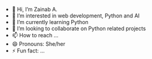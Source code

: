 - 👋 Hi, I’m Zainab A.
- 👀 I’m interested in web development, Python and AI
- 🌱 I’m currently learning Python 
- 💞️ I’m looking to collaborate on Python related projects 
- 📫 How to reach ...
- 😄 Pronouns: She/her
- ⚡ Fun fact: ...

<!---
Zainab-Id/Zainab-Id is a ✨ special ✨ repository because its `README.md` (this file) appears on your GitHub profile.
You can click the Preview link to take a look at your changes.
--->
